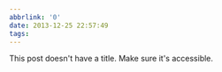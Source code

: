 ```yaml
---
abbrlink: '0'
date: 2013-12-25 22:57:49
tags:
---
```


This post doesn't have a title. Make sure it's accessible.